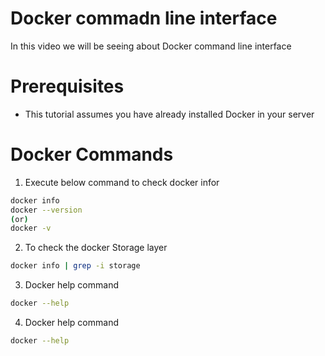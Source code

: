 # Docker commadn line interface

In this video we will be seeing about Docker command line interface

# Prerequisites
- This tutorial assumes you have already installed Docker in your server

# Docker Commands

1.  Execute below command to check docker infor
```bash
docker info
docker --version
(or)
docker -v
```

2.  To check the docker Storage layer 
```bash
docker info | grep -i storage
```

3. Docker help command

```bash
docker --help
```

4. Docker help command

```bash
docker --help
```